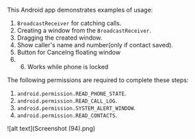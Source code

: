 This Android app demonstrates examples of usage:
1. ```BroadcastReceiver``` for catching calls.
2. Creating a window from the ```BroadcastReceiver```.
3. Dragging the created window.
4. Show caller's name and number(only if contact saved).
5. Button for Cancelng floating window
6. 6. Works while phone is locked

The following permissions are required to complete these steps:
1. ```android.permission.READ_PHONE_STATE```.
2. ```android.permission.READ_CALL_LOG```.
3. ```android.permission.SYSTEM_ALERT_WINDOW```.
4. ```android.permission.READ_CONTACTS```.




![alt text](Screenshot (94).png)
